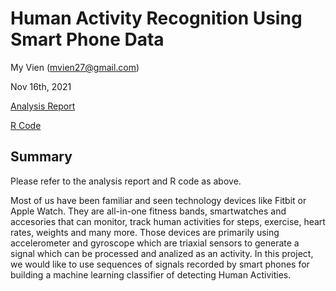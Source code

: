 # Human Activity Recognition Using Smart Phone Data

My Vien (mvien27@gmail.com)

Nov 16th, 2021

[Analysis Report](https://drive.google.com/open?id=1yRHq5az0IVvgjua4vYC9QhZMcF_5ndWl)

[R Code](https://drive.google.com/open?id=1hnQoRyjMFT54xps70zTOM7orCEPhdB0L)

## Summary

Please refer to the analysis report and R code as above.

Most of us have been familiar and seen technology devices like Fitbit or Apple Watch. They are all-in-one
fitness bands, smartwatches and accesories that can monitor, track human activities for steps, exercise, heart
rates, weights and many more. Those devices are primarily using accelerometer and gyroscope which are
triaxial sensors to generate a signal which can be processed and analized as an activity. In this project, we
would like to use sequences of signals recorded by smart phones for building a machine learning classifier of
detecting Human Activities.
